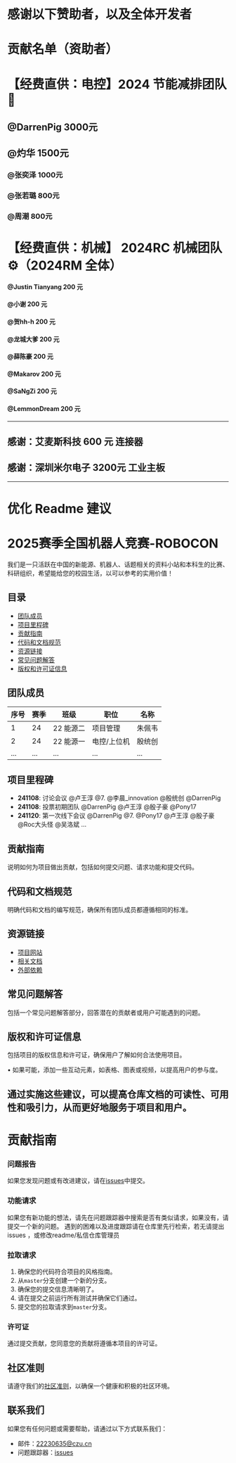 # 感谢以下赞助者，以及全体开发者
# 贡献名单（资助者）

# 【经费直供：电控】2024 节能减排团队🌱
## @DarrenPig 3000元
## @灼华 1500元
### @张奕泽 1000元
### @张若璐 800元
### @周潮 800元

# 【经费直供：机械】 2024RC 机械团队⚙️（2024RM 全体）
#### @Justin Tianyang 200 元
#### @小谢 200 元
#### @贺hh-h 200 元
#### @龙城大爹 200 元
#### @薛陈豪  200 元    
#### @Makarov 200 元
#### @SaNgZi  200 元  
#### @LemmonDream 200 元
---

## 感谢：艾麦斯科技 600 元 连接器
## 感谢：深圳米尔电子 3200元 工业主板







---


# 优化 Readme 建议
# 2025赛季全国机器人竞赛-ROBOCON

我们是一只活跃在中国的新能源、机器人、话题相关的资料小站和本科生的比赛、科研组织，希望能给您的校园生活，以可以参考的实用价值！

## 目录

- [团队成员](#团队成员)
- [项目里程碑](#项目里程碑)
- [贡献指南](#贡献指南)
- [代码和文档规范](#代码和文档规范)
- [资源链接](#资源链接)
- [常见问题解答](#常见问题解答)
- [版权和许可证信息](#版权和许可证信息)

## 团队成员

| 序号 | 赛季 | 班级 | 职位 | 名称 |
| --- | --- | --- | --- | --- |
| 1 | 24 | 22 能源二 | 项目管理 | 朱佩韦 |
| 2 | 24 | 22 能源一 | 电控/上位机 | 殷统创 |
| ... | ... | ... | ... | ... |

## 项目里程碑

- **241108**: 讨论会议 @卢王淳 @7. @李晨_innovation @殷统创 @DarrenPig
- **241108**: 投票初期团队 @DarrenPig @卢王淳 @殷子豪 @Pony17
- **241120**: 第一次线下会议 @DarrenPig @7. @Pony17 @卢王淳 @殷子豪 @Roc大头怪 @吴洛斌 ...

## 贡献指南

说明如何为项目做出贡献，包括如何提交问题、请求功能和提交代码。

## 代码和文档规范

明确代码和文档的编写规范，确保所有团队成员都遵循相同的标准。

## 资源链接

- [项目网站](#)
- [相关文档](#)
- [外部依赖](#)

## 常见问题解答

包括一个常见问题解答部分，回答潜在的贡献者或用户可能遇到的问题。

## 版权和许可证信息

包括项目的版权信息和许可证，确保用户了解如何合法使用项目。



• 如果可能，添加一些互动元素，如表格、图表或视频，以提高用户的参与度。

通过实施这些建议，可以提高仓库文档的可读性、可用性和吸引力，从而更好地服务于项目和用户。
---
# 贡献指南

### 问题报告
如果您发现问题或有改进建议，请在[issues](https://gitee.com/darrenpig/new_energy_coder_club/issues)中提交。

### 功能请求
如果您有新功能的想法，请先在问题跟踪器中搜索是否有类似请求，如果没有，请提交一个新的问题。
遇到的困难以及进度跟踪请在仓库里先行检索，若无请提出 issues ，或修改readme/私信仓库管理员

### 拉取请求
1. 确保您的代码符合项目的风格指南。
2. 从`master`分支创建一个新的分支。
3. 确保您的提交信息清晰明了。
4. 请在提交之前运行所有测试并确保它们通过。
5. 提交您的拉取请求到`master`分支。

### 许可证
通过提交贡献，您同意您的贡献将遵循本项目的许可证。

## 社区准则
请遵守我们的[社区准则](https://gitee.com/darrenpig/new_energy_coder_club/community)，以确保一个健康和积极的社区环境。

## 联系我们
如果您有任何问题或需要帮助，请通过以下方式联系我们：
- 邮件：22230635@czu.cn
- 问题跟踪器：[issues](https://gitee.com/darrenpig/new_energy_coder_club/issues)





